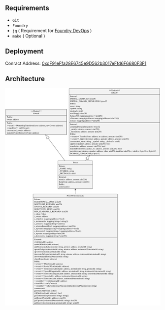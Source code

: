 ## Requirements

- `Git`
- `Foundry`
- `jq` ( Requirement for [Foundry DevOps](https://github.com/Cyfrin/foundry-devops) )
- `make` ( Optional )

## Deployment

Conract Address: [0xdF91eFfa28E6745e9D562b3017eFfd6F6680F3F1](https://neon-devnet.blockscout.com/address/0xdF91eFfa28E6745e9D562b3017eFfd6F6680F3F1?tab=contact_code)

## Architecture

<!-- Add svg from assets folder -->

![Architecture](assets/uml.svg)

